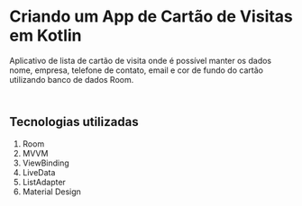 # Criando um App de Cartão de Visitas em Kotlin

Aplicativo de lista de cartão de visita onde é possível manter os dados nome, empresa, telefone de contato, email e cor de fundo do cartão utilizando banco de dados Room.

## <br />Tecnologias utilizadas
1. Room
2. MVVM
3. ViewBinding
4. LiveData
5. ListAdapter
6. Material Design
